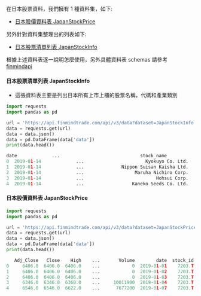 在日本股票資料，我們擁有 1 種資料集，如下:

- [日本股價資料表 JapanStockPrice](https://finmind.github.io/tutor/JapanMarket/Technical/#japanstockprice)

另外針對資料集整理出的列表如下:

- [日本股票清單列表 JapanStockInfo](https://finmind.github.io/tutor/JapanMarket/Technical/#japanstockinfo)

根據上述資料表逐一說明怎麼使用，另外具體資料表 schemas 請參考 [finmindapi](http://api.finmindtrade.com/docs#/default/method_api_v3_data_get)

#### 日本股票清單列表 JapanStockInfo

- 這張資料表主要是列出日本所有上市上櫃的股票名稱，代碼和產業類別

```python
import requests
import pandas as pd

url = 'https://api.finmindtrade.com/api/v3/data?dataset=JapanStockInfo'
data = requests.get(url)
data = data.json()
data = pd.DataFrame(data['data'])
print(data.head())

date             ...                              stock_name
0  2019-01-14             ...                       Kyokuyo Co. Ltd. 
1  2019-01-14             ...              Nippon Suisan Kaisha Ltd. 
2  2019-01-14             ...                   Maruha Nichiro Corp. 
3  2019-01-14             ...                           Hohsui Corp. 
4  2019-01-14             ...                  Kaneko Seeds Co. Ltd.
```

#### 日本股價資料表 JapanStockPrice

```python
import requests
import pandas as pd

url = 'https://api.finmindtrade.com/api/v3/data?dataset=JapanStockPrice&stock_id=7203.T&date=2019-01-01'
data = requests.get(url)
data = data.json()
data = pd.DataFrame(data['data'])
print(data.head())

   Adj_Close   Close    High    ...       Volume        date  stock_id
0     6406.0  6406.0  6406.0    ...            0  2019-01-01    7203.T
1     6406.0  6406.0  6406.0    ...            0  2019-01-02    7203.T
2     6406.0  6406.0  6406.0    ...            0  2019-01-03    7203.T
3     6346.0  6346.0  6360.0    ...     10011900  2019-01-04    7203.T
4     6546.0  6546.0  6622.0    ...      7677200  2019-01-07    7203.T
```